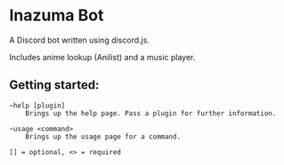 # Inazuma Bot

A Discord bot written using discord.js.

Includes anime lookup (Anilist) and a music player.


## Getting started:
```
~help [plugin]
    Brings up the help page. Pass a plugin for further information.

~usage <command>
    Brings up the usage page for a command.
```

```
[] = optional, <> = required
```
